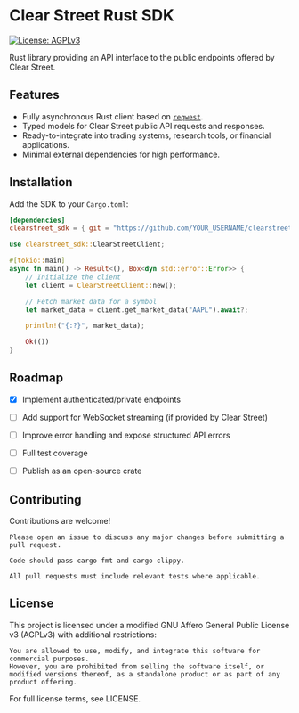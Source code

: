 # Clear Street Rust SDK

[![License: AGPLv3](https://img.shields.io/badge/license-AGPLv3%2BNo%20Sale-blue)](#license)

Rust library providing an API interface to the public endpoints offered by Clear Street.

## Features

- Fully asynchronous Rust client based on [`reqwest`](https://docs.rs/reqwest/latest/reqwest/).
- Typed models for Clear Street public API requests and responses.
- Ready-to-integrate into trading systems, research tools, or financial applications.
- Minimal external dependencies for high performance.

## Installation

Add the SDK to your `Cargo.toml`:

```toml
[dependencies]
clearstreet_sdk = { git = "https://github.com/YOUR_USERNAME/clearstreet-rust-sdk.git", branch = "main" }
```

```rust
use clearstreet_sdk::ClearStreetClient;

#[tokio::main]
async fn main() -> Result<(), Box<dyn std::error::Error>> {
    // Initialize the client
    let client = ClearStreetClient::new();

    // Fetch market data for a symbol
    let market_data = client.get_market_data("AAPL").await?;

    println!("{:?}", market_data);

    Ok(())
}
```

## Roadmap

- [x] Implement authenticated/private endpoints

- [ ] Add support for WebSocket streaming (if provided by Clear Street)

- [ ] Improve error handling and expose structured API errors

- [ ] Full test coverage
 
- [ ] Publish as an open-source crate

## Contributing

Contributions are welcome!

    Please open an issue to discuss any major changes before submitting a pull request.

    Code should pass cargo fmt and cargo clippy.

    All pull requests must include relevant tests where applicable.


## License

This project is licensed under a modified GNU Affero General Public License v3 (AGPLv3) with additional restrictions:

    You are allowed to use, modify, and integrate this software for commercial purposes.
    However, you are prohibited from selling the software itself, or modified versions thereof, as a standalone product or as part of any product offering.

For full license terms, see LICENSE.
